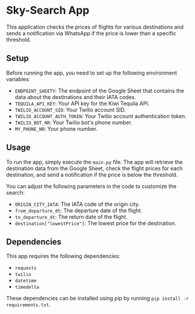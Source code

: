 # Sky-Search App

This application checks the prices of flights for various destinations and sends a notification via WhatsApp if the price is lower than a specific threshold.

## Setup
Before running the app, you need to set up the following environment variables:
- `ENDPOINT_SHEETY`: The endpoint of the Google Sheet that contains the data about the destinations and their IATA codes.
- `TEQUILA_API_KEY`: Your API key for the Kiwi Tequila API.
- `TWILIO_ACCOUNT_SID`: Your Twilio account SID.
- `TWILIO_ACCOUNT_AUTH_TOKEN`: Your Twilio account authentication token.
- `TWILIO_BOT_NR`: Your Twilio bot's phone number.
- `MY_PHONE_NR`: Your phone number.

## Usage
To run the app, simply execute the `main.py` file. The app will retrieve the destination data from the Google Sheet, check the flight prices for each destination, and send a notification if the price is below the threshold.

You can adjust the following parameters in the code to customize the search:
- `ORIGIN_CITY_IATA`: The IATA code of the origin city.
- `from_departure_dt`: The departure date of the flight.
- `to_departure_dt`: The return date of the flight.
- `destination["lowestPrice"]`: The lowest price for the destination.

## Dependencies
This app requires the following dependencies:
- `requests`
- `twilio`
- `datetime`
- `timedelta`

These dependencies can be installed using pip by running `pip install -r requirements.txt`.
